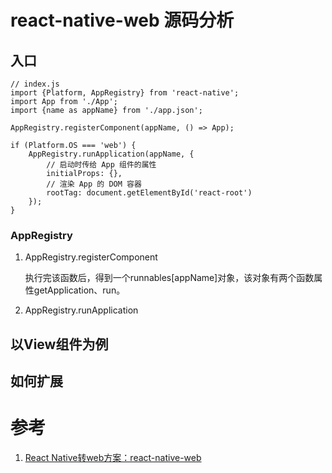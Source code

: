 # react-native-web 源码分析

## 入口
```
// index.js
import {Platform, AppRegistry} from 'react-native';
import App from './App';
import {name as appName} from './app.json';

AppRegistry.registerComponent(appName, () => App);

if (Platform.OS === 'web') {
    AppRegistry.runApplication(appName, {
        // 启动时传给 App 组件的属性
        initialProps: {},
        // 渲染 App 的 DOM 容器
        rootTag: document.getElementById('react-root')
    });
}
```
### AppRegistry
1. AppRegistry.registerComponent

    执行完该函数后，得到一个runnables[appName]对象，该对象有两个函数属性getApplication、run。
  
2. AppRegistry.runApplication

    

## 以View组件为例

## 如何扩展



# 参考
1. [React Native转web方案：react-native-web](https://juejin.im/post/5b79397be51d45389153b060)
